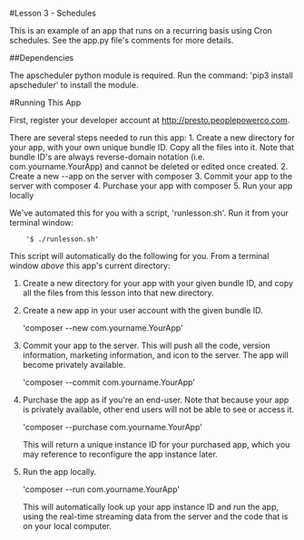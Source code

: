 #Lesson 3 - Schedules

This is an example of an app that runs on a recurring basis using Cron schedules. See the app.py file's comments for more details.

##Dependencies

The apscheduler python module is required. Run the command: 'pip3 install apscheduler' to install the module.

#Running This App

 First, register your developer account at http://presto.peoplepowerco.com.
 
 There are several steps needed to run this app:
    1. Create a new directory for your app, with your own unique bundle ID. Copy all the files into it. Note that bundle ID's are always reverse-domain notation (i.e. com.yourname.YourApp) and cannot be deleted or edited once created.
    2. Create a new --app on the server with composer
    3. Commit your app to the server with composer
    4. Purchase your app with composer
    5. Run your app locally

 We've automated this for you with a script, 'runlesson.sh'. Run it from your terminal window:
 
 		'$ ./runlesson.sh'

 This script will automatically do the following for you. 
 From a terminal window *above* this app's current directory:
 
 1. Create a new directory for your app with your given bundle ID, and copy all the files from this lesson into that new directory.
 
 2. Create a new app in your user account with the given bundle ID.

    'composer --new com.yourname.YourApp'
 
 3. Commit your app to the server. This will push all the code, version information, marketing information, and icon to the server. The app will become privately available.

    'composer --commit com.yourname.YourApp'
 
 4. Purchase the app as if you're an end-user. Note that because your app is privately available, other end users will not be able to see or access it.

    'composer --purchase com.yourname.YourApp'
 
    This will return a unique instance ID for your purchased app, which you may reference to reconfigure the app instance later.
    
 5. Run the app locally.
    
    'composer --run com.yourname.YourApp'
    
    This will automatically look up your app instance ID and run the app, using the real-time streaming data from the server and the code that is on your local computer.
